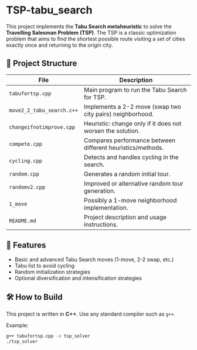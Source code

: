 # TSP-tabu_search

This project implements the **Tabu Search metaheuristic** to solve the **Travelling Salesman Problem (TSP)**. The TSP is a classic optimization problem that aims to find the shortest possible route visiting a set of cities exactly once and returning to the origin city.

## 📁 Project Structure

| File                         | Description |
|-----------------------------|-------------|
| `tabufortsp.cpp`            | Main program to run the Tabu Search for TSP. |
| `move2_2_tabu_search.c++`   | Implements a 2-2 move (swap two city pairs) neighborhood. |
| `changeifnotimprove.cpp`    | Heuristic: change only if it does not worsen the solution. |
| `compete.cpp`               | Compares performance between different heuristics/methods. |
| `cycling.cpp`               | Detects and handles cycling in the search. |
| `random.cpp`                | Generates a random initial tour. |
| `randomv2.cpp`              | Improved or alternative random tour generation. |
| `1_move`                    | Possibly a 1-move neighborhood implementation. |
| `README.md`                 | Project description and usage instructions. |

## 🚀 Features

- Basic and advanced Tabu Search moves (1-move, 2-2 swap, etc.)
- Tabu list to avoid cycling
- Random initialization strategies
- Optional diversification and intensification strategies

## 🛠 How to Build

This project is written in **C++**. Use any standard compiler such as `g++`.

Example:

```bash
g++ tabufortsp.cpp -o tsp_solver
./tsp_solver
